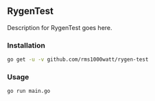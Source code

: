 ## RygenTest

Description for RygenTest goes here.

### Installation

```sh
go get -u -v github.com/rms1000watt/rygen-test
```

### Usage

```sh
go run main.go
```
